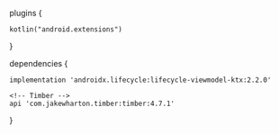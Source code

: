 plugins {
<!-- extensions -->
    kotlin("android.extensions")
}

dependencies {
<!-- ViewModel -->
    implementation 'androidx.lifecycle:lifecycle-viewmodel-ktx:2.2.0'
    
    <!-- Timber -->
    api 'com.jakewharton.timber:timber:4.7.1'
}
